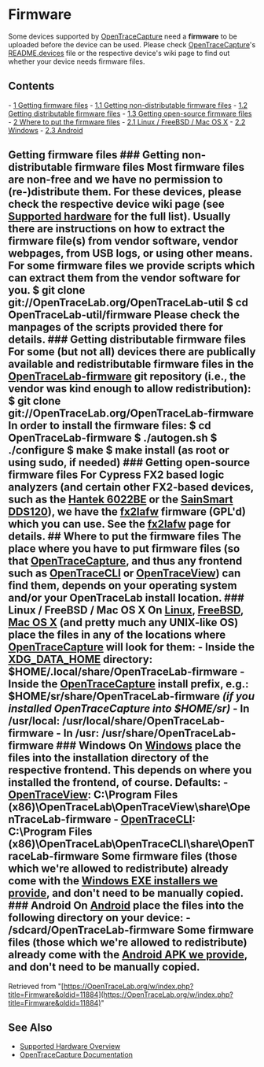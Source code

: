 # Firmware

Some devices supported by [OpenTraceCapture](OpenTraceCapture.html "OpenTraceCapture") need a **firmware** to be uploaded before the device can be used. Please check [OpenTraceCapture](OpenTraceCapture.html "OpenTraceCapture")'s [README.devices](http://github.com/OpenTraceLab/?p=OpenTraceCapture.git;a=blob;f=README.devices) file or the respective device's wiki page to find out whether your device needs firmware files. 
## Contents 
\- [1 Getting firmware files](Firmware.html#Getting_firmware_files) \- [1.1 Getting non-distributable firmware files](Firmware.html#Getting_non-distributable_firmware_files) \- [1.2 Getting distributable firmware files](Firmware.html#Getting_distributable_firmware_files) \- [1.3 Getting open-source firmware files](Firmware.html#Getting_open-source_firmware_files) \- [2 Where to put the firmware files](Firmware.html#Where_to_put_the_firmware_files) \- [2.1 Linux / FreeBSD / Mac OS X](Firmware.html#Linux_/_FreeBSD_/_Mac_OS_X) \- [2.2 Windows](Firmware.html#Windows) \- [2.3 Android](Firmware.html#Android) 
## Getting firmware files ### Getting non-distributable firmware files Most firmware files are non-free and we have no permission to (re-)distribute them. For these devices, please check the respective device wiki page (see [Supported hardware](Supported_hardware.html "Supported hardware") for the full list). Usually there are instructions on how to extract the firmware file(s) from vendor software, vendor webpages, from USB logs, or using other means. For some firmware files we provide scripts which can extract them from the vendor software for you. $ git clone git://OpenTraceLab.org/OpenTraceLab-util $ cd OpenTraceLab-util/firmware Please check the manpages of the scripts provided there for details. ### Getting distributable firmware files For some (but not all) devices there are publically available and redistributable firmware files in the [OpenTraceLab-firmware](http://github.com/OpenTraceLab/?p=OpenTraceLab-firmware.git;a=tree) git repository (i.e., the vendor was kind enough to allow redistribution): $ git clone git://OpenTraceLab.org/OpenTraceLab-firmware In order to install the firmware files: $ cd OpenTraceLab-firmware $ ./autogen.sh $ ./configure $ make $ make install (as root or using sudo, if needed) ### Getting open-source firmware files For Cypress FX2 based logic analyzers (and certain other FX2-based devices, such as the [Hantek 6022BE](Hantek_6022BE.html "Hantek 6022BE") or the [SainSmart DDS120](SainSmart_DDS120.html "SainSmart DDS120")), we have the [fx2lafw](Fx2lafw.html "Fx2lafw") firmware (GPL'd) which you can use. See the [fx2lafw](Fx2lafw.html "Fx2lafw") page for details. ## Where to put the firmware files The place where you have to put firmware files (so that [OpenTraceCapture](OpenTraceCapture.html "OpenTraceCapture"), and thus any frontend such as [OpenTraceCLI](OpenTraceCLI.html "OpenTraceCLI") or [OpenTraceView](OpenTraceView.html "OpenTraceView")) can find them, depends on your operating system and/or your OpenTraceLab install location. ### Linux / FreeBSD / Mac OS X On [Linux](Linux.html "Linux"), [FreeBSD](FreeBSD.html "FreeBSD"), [Mac OS X](Mac_OS_X.html "Mac OS X") (and pretty much any UNIX-like OS) place the files in any of the locations where [OpenTraceCapture](OpenTraceCapture.html "OpenTraceCapture") will look for them: \- Inside the [XDG_DATA_HOME](https://specifications.freedesktop.org/basedir-spec/basedir-spec-latest.html) directory: **\$HOME/.local/share/OpenTraceLab-firmware** \- Inside the [OpenTraceCapture](OpenTraceCapture.html "OpenTraceCapture") install prefix, e.g.: **\$HOME/sr/share/OpenTraceLab-firmware** *(if you installed OpenTraceCapture into **\$HOME/sr**)* \- In /usr/local: **/usr/local/share/OpenTraceLab-firmware** \- In /usr: **/usr/share/OpenTraceLab-firmware** ### Windows On [Windows](Windows.html "Windows") place the files into the installation directory of the respective frontend. This depends on where you installed the frontend, of course. Defaults: \- [OpenTraceView](OpenTraceView.html "OpenTraceView"): **C:\Program Files (x86)\OpenTraceLab\OpenTraceView\share\OpenTraceLab-firmware** \- [OpenTraceCLI](OpenTraceCLI.html "OpenTraceCLI"): **C:\Program Files (x86)\OpenTraceLab\OpenTraceCLI\share\OpenTraceLab-firmware** Some firmware files (those which we're allowed to redistribute) already come with the [Windows EXE installers we provide](Windows.html#Windows_installers "Windows"), and don't need to be manually copied. ### Android On [Android](Android.html "Android") place the files into the following directory on your device: \- **/sdcard/OpenTraceLab-firmware** Some firmware files (those which we're allowed to redistribute) already come with the [Android APK we provide](Android.html#Nightly_APK_builds "Android"), and don't need to be manually copied. 
Retrieved from "[https://OpenTraceLab.org/w/index.php?title=Firmware&oldid=11884](https://OpenTraceLab.org/w/index.php?title=Firmware&oldid=11884)"

## See Also
- [Supported Hardware Overview](../supported-hardware.md)
- [OpenTraceCapture Documentation](../../opentracecapture/overview.md)
